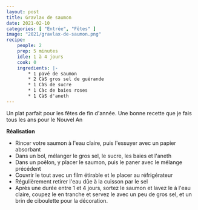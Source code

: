 ```yaml
---
layout: post
title: Gravlax de saumon
date: 2021-02-10
categories: [ "Entrée", "Fêtes" ]
image: "2021/gravlax-de-saumon.png"
recipe:
    people: 2
    prep: 5 minutes
    idle: 1 à 4 jours
    cook: 0
    ingredients: |-
        * 1 pavé de saumon
        * 2 CàS gros sel de guérande
        * 1 CàS de sucre
        * 1 Càc de baies roses
        * 1 CàS d'aneth
---
```


Un plat parfait pour les fêtes de fin d'année. Une bonne recette que je fais tous les ans pour le Nouvel An


**Réalisation**

* Rincer votre saumon à l'eau claire, puis l'essuyer avec un papier absorbant
* Dans un bol, mélanger le gros sel, le sucre, les baies et l'aneth
* Dans un poêlon, y placer le saumon, puis le paner avec le mélange précédent
* Couvrir le tout avec un film étirable et le placer au réfrigérateur
* Régulièrement retirer l'eau dûe à la cuisson par le sel
* Après une durée entre 1 et 4 jours, sortez le saumon et lavez le à l'eau claire, coupez le en tranche et servez le avec un peu de gros sel, et un brin de ciboulette pour la décoration.
